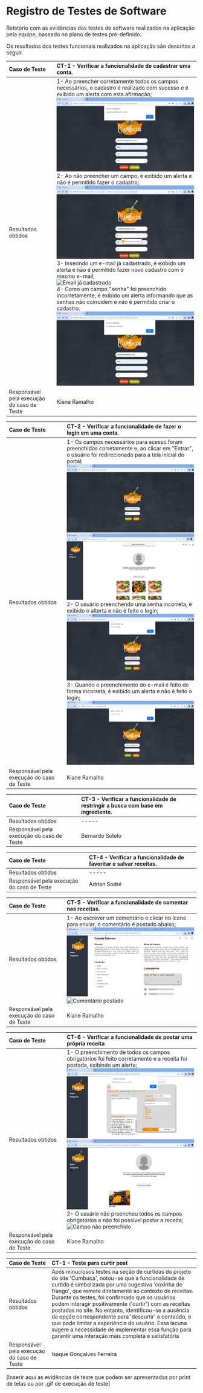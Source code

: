 # Registro de Testes de Software

Relatório com as evidências dos testes de software realizados na aplicação pela equipe, baseado no plano de testes pré-definido.

Os resultados dos testes funcionais realizados na aplicação são descritos a seguir.

|Caso de Teste    | CT-1 - Verificar a funcionalidade de cadastrar uma conta. |
|:---|:---|
| Resultados obtidos | 1- Ao preencher corretamente todos os campos necessários,  o cadastro é realizado com sucesso e é exibido um alerta com esta afirmação;<br><img src="https://github.com/ICEI-PUC-Minas-PMV-ADS/pmv-ads-2023-2-e1-proj-web-t1-cumbuca/blob/main/documentos/img/Teste%201%20-%20Cadastro%20realizado.png?raw=true" alt="Cadastro realizado"><br> 2- Ao não preencher um campo, é exibido um alerta e não é permitido fazer o cadastro;<br><img src="https://github.com/ICEI-PUC-Minas-PMV-ADS/pmv-ads-2023-2-e1-proj-web-t1-cumbuca/blob/main/documentos/img/Teste%201%20-%20Alerta%20preencha%20este%20campo.png?raw=true" alt="Campo não prenchido"><br> 3- Inserindo um e-mail já cadastrado, é exibido um alerta e não é permitido fazer novo cadastro com o mesmo e-mail;<br><img src="https://github.com/ICEI-PUC-Minas-PMV-ADS/pmv-ads-2023-2-e1-proj-web-t1-cumbuca/blob/main/documentos/img/Teste%201%20-%20Alerta%20Email%20j%C3%A1%20cadastrado.png?raw=true" alt="Email já cadastrado"><br> 4- Como um campo "senha" foi preenchido incorretamente, é exibido um alerta informando que as senhas não coincidem e não é permitido criar o cadastro.<img src="https://github.com/ICEI-PUC-Minas-PMV-ADS/pmv-ads-2023-2-e1-proj-web-t1-cumbuca/blob/main/documentos/img/Teste%201%20-%20Alerta%20Senhas%20nao%20coicidem.png?raw=true" alt="Senhas não coicidem"> |
| Responsável pela execução do caso de Teste | Kiane Ramalho |

|Caso de Teste    | CT-2 - Verificar a funcionalidade de fazer o login em uma conta. |
|:---|:---|
| Resultados obtidos | 1- Os campos necessários para acesso foram preenchidos corretamente e, ao clicar em "Entrar", o usuário foi redirecionado para a tela inicial do portal;<br><img src="https://github.com/ICEI-PUC-Minas-PMV-ADS/pmv-ads-2023-2-e1-proj-web-t1-cumbuca/blob/main/documentos/img/Teste%20RF%2002_Autentica%C3%A7%C3%A3o%201%20%20-%20Logar%20no%20site.png?raw=true" alt="Logar"><br><img src="https://github.com/ICEI-PUC-Minas-PMV-ADS/pmv-ads-2023-2-e1-proj-web-t1-cumbuca/blob/main/documentos/img/Teste%20RF%2002_Autentica%C3%A7%C3%A3o%202%20%20-%20Usu%C3%A1rio%20Logado.png?raw=true" alt="Usuário Logado"><br> 2- O usuário preenchendo uma senha incorreta, é exibido o alterta e não é feito o login;<br><img src="https://github.com/ICEI-PUC-Minas-PMV-ADS/pmv-ads-2023-2-e1-proj-web-t1-cumbuca/blob/main/documentos/img/Teste%20RF%2002_Autentica%C3%A7%C3%A3o%201%20%20-%20Erro%20Senha.png?raw=true" alt="Senha incorreta"><br> 3- Quando o preenchimento do e-mail é feito de forma incorreta, é exibido um alerta e não é feito o login;<br><img src="https://github.com/ICEI-PUC-Minas-PMV-ADS/pmv-ads-2023-2-e1-proj-web-t1-cumbuca/blob/main/documentos/img/Teste%20RF%2002_Autentica%C3%A7%C3%A3o%201%20%20-%20Erro%20Email.png?raw=true" alt="Erro e-mail">|
| Responsável pela execução do caso de Teste | Kiane Ramalho |

|Caso de Teste    | CT-3 - Verificar a funcionalidade de restringir a busca com base em ingrediente. |
|:---|:---|
| Resultados obtidos | ----- |
| Responsável pela execução do caso de Teste | Bernardo Sotelo |

|Caso de Teste    | CT-4 - Verificar a funcionalidade de favoritar e salvar receitas. |
|:---|:---|
| Resultados obtidos | ----- |
| Responsável pela execução do caso de Teste | Adrian Sodré |

|Caso de Teste    | CT-5 - Verificar a funcionalidade de comentar nas receitas. |
|:---|:---|
| Resultados obtidos | 1- Ao escrever um comentário e clicar no ícone para enviar, o comentário é postado abaixo;<br><img src="https://github.com/ICEI-PUC-Minas-PMV-ADS/pmv-ads-2023-2-e1-proj-web-t1-cumbuca/blob/main/documentos/img/Teste%205%20Comentar%20Receita.png?raw=true" alt="Comentar receita"><br><img src="https://github.com/ICEI-PUC-Minas-PMV-ADS/pmv-ads-2023-2-e1-proj-web-t1-cumbuca/blob/main/documentos/img/Teste%205%20Coment%C3%A1rio%20postado.png?raw=true" alt="Comentário postado">|
| Responsável pela execução do caso de Teste | Kiane Ramalho |

|Caso de Teste    | CT-6 - Verificar a funcionalidade de postar uma própria receita |
|:---|:---|
| Resultados obtidos | 1- O preenchimento de todos os campos obrigatórios foi feito corretamente e a receita foi postada, exibindo um alerta;<br><img src="https://github.com/ICEI-PUC-Minas-PMV-ADS/pmv-ads-2023-2-e1-proj-web-t1-cumbuca/blob/main/documentos/img/Teste%20Foto%20Receita%20sucesso.png?raw=true" alt="Postar receita"><br><img src="https://github.com/ICEI-PUC-Minas-PMV-ADS/pmv-ads-2023-2-e1-proj-web-t1-cumbuca/blob/main/documentos/img/Teste%20foto%20receita%20postada.png?raw=true" alt="Receita postada"><br> 2- O usuário não preencheu todos os campos obrigatórios e não foi possível postar a receita;<br><img src="https://github.com/ICEI-PUC-Minas-PMV-ADS/pmv-ads-2023-2-e1-proj-web-t1-cumbuca/blob/main/documentos/img/Teste%20foto%20campo%20n%C3%A3o%20preenchido.png?raw=true" alt="Campo não preenchido">|
| Responsável pela execução do caso de Teste | Kiane Ramalho |

|Caso de Teste    | CT-1 - Teste para curtir post |
|:---|:---|
| Resultados obtidos | Após minuciosos testes na seção de curtidas do projeto do site 'Cumbuca', notou-se que a funcionalidade de curtida é simbolizada por uma sugestiva 'coxinha de frango', que remete diretamente ao contexto de receitas. Durante os testes, foi confirmado que os usuários podem interagir positivamente ('curtir') com as receitas postadas no site. No entanto, identificou-se a ausência da opção correspondente para 'descurtir' o conteúdo, o que pode limitar a experiência do usuário. Essa lacuna sugere a necessidade de implementar essa função para garantir uma interação mais completa e satisfatória  |
| Responsável pela execução do caso de Teste | Isaque Gonçalves Ferreira |

[Inserir aqui as evidências de teste que podem ser apresentadas por print de telas ou por .gif de execução de teste]

